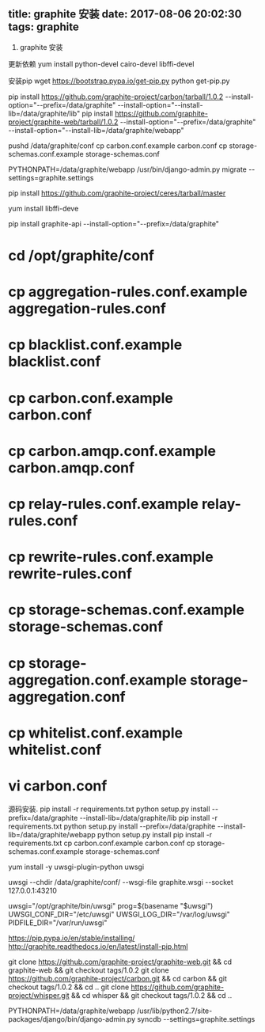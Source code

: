 title: graphite 安装
date: 2017-08-06 20:02:30
tags: graphite
---


1. graphite 安装

更新依赖
yum install python-devel cairo-devel libffi-devel

安装pip
wget https://bootstrap.pypa.io/get-pip.py
python get-pip.py


pip install https://github.com/graphite-project/carbon/tarball/1.0.2 --install-option="--prefix=/data/graphite" --install-option="--install-lib=/data/graphite/lib"
pip install https://github.com/graphite-project/graphite-web/tarball/1.0.2 --install-option="--prefix=/data/graphite" --install-option="--install-lib=/data/graphite/webapp"

pushd /data/graphite/conf
cp carbon.conf.example carbon.conf
cp storage-schemas.conf.example storage-schemas.conf

 PYTHONPATH=/data/graphite/webapp  /usr/bin/django-admin.py migrate --settings=graphite.settings

pip install https://github.com/graphite-project/ceres/tarball/master


yum install libffi-deve

pip install graphite-api --install-option="--prefix=/data/graphite"

# cd /opt/graphite/conf
# cp aggregation-rules.conf.example aggregation-rules.conf
# cp blacklist.conf.example blacklist.conf
# cp carbon.conf.example carbon.conf
# cp carbon.amqp.conf.example carbon.amqp.conf
# cp relay-rules.conf.example relay-rules.conf
# cp rewrite-rules.conf.example rewrite-rules.conf
# cp storage-schemas.conf.example storage-schemas.conf
# cp storage-aggregation.conf.example storage-aggregation.conf
# cp whitelist.conf.example whitelist.conf
# vi carbon.conf


源码安装.
pip install -r requirements.txt
python setup.py  install --prefix=/data/graphite --install-lib=/data/graphite/lib
pip install -r requirements.txt
python setup.py  install --prefix=/data/graphite --install-lib=/data/graphite/webapp
python setup.py install
pip install -r requirements.txt
cp carbon.conf.example carbon.conf
cp storage-schemas.conf.example storage-schemas.conf



yum install -y uwsgi-plugin-python uwsgi

uwsgi --chdir /data/graphite/conf/ --wsgi-file graphite.wsgi --socket 127.0.0.1:43210

uwsgi="/opt/graphite/bin/uwsgi"
prog=$(basename "$uwsgi")
UWSGI_CONF_DIR="/etc/uwsgi"
UWSGI_LOG_DIR="/var/log/uwsgi"
PIDFILE_DIR="/var/run/uwsgi"



https://pip.pypa.io/en/stable/installing/
http://graphite.readthedocs.io/en/latest/install-pip.html



git clone https://github.com/graphite-project/graphite-web.git && cd graphite-web && git checkout tags/1.0.2
git clone https://github.com/graphite-project/carbon.git && cd carbon && git checkout tags/1.0.2 && cd ..
git clone https://github.com/graphite-project/whisper.git && cd whisper && git checkout tags/1.0.2 && cd ..


PYTHONPATH=/data/graphite/webapp /usr/lib/python2.7/site-packages/django/bin/django-admin.py syncdb --settings=graphite.settings

